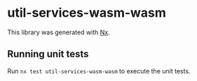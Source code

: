 # util-services-wasm-wasm

This library was generated with [Nx](https://nx.dev).

## Running unit tests

Run `nx test util-services-wasm-wasm` to execute the unit tests.
